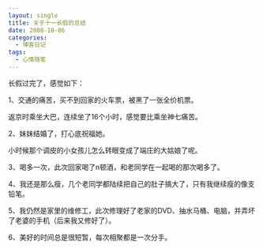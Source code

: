 ```yaml
---
layout: single
title: 关于十一长假的总结
date: 2008-10-06
categories:
  - 博客日记
tags:
  - 心情随笔
---
```


长假过完了，感觉如下：

1、交通的痛苦，买不到回家的火车票，被黑了一张全价机票。

返京时乘坐大巴，连续坐了16个小时，感觉要比乘坐神七痛苦。

2、妹妹结婚了，打心底祝福她。

小时候那个调皮的小女孩儿怎么转眼变成了端庄的大姑娘了呢。

3、喝多一次，此次回家喝了n顿酒，和老同学在一起喝的那次喝多了。

4、我还是那么瘦，几个老同学都陆续把自己的肚子搞大了，只有我继续瘦的像支铅笔。

5、我仍然是家里的维修工，此次修理好了老家的DVD、抽水马桶、电脑，并弄坏了老婆的手机（后来我又修好了）。

6、美好的时间总是很短暂，每次相聚都是一次分手。
